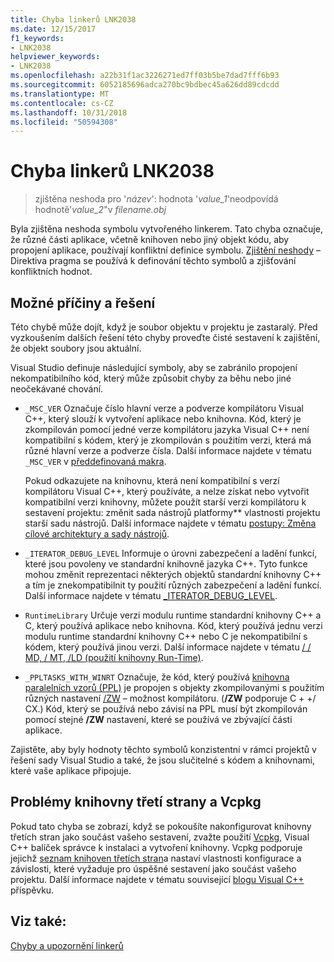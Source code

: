 ```yaml
---
title: Chyba linkerů LNK2038
ms.date: 12/15/2017
f1_keywords:
- LNK2038
helpviewer_keywords:
- LNK2038
ms.openlocfilehash: a22b31f1ac3226271ed7ff03b5be7dad7fff6b93
ms.sourcegitcommit: 6052185696adca270bc9bdbec45a626dd89cdcdd
ms.translationtype: MT
ms.contentlocale: cs-CZ
ms.lasthandoff: 10/31/2018
ms.locfileid: "50594308"
---
```

# <a name="linker-tools-error-lnk2038"></a>Chyba linkerů LNK2038

> zjištěna neshoda pro '*název*': hodnota '*value_1*'neodpovídá hodnotě'*value_2*"v *filename.obj*

Byla zjištěna neshoda symbolu vytvořeného linkerem. Tato chyba označuje, že různé části aplikace, včetně knihoven nebo jiný objekt kódu, aby propojení aplikace, používají konfliktní definice symbolu. [Zjištění neshody](../../preprocessor/detect-mismatch.md) – Direktiva pragma se používá k definování těchto symbolů a zjišťování konfliktních hodnot.

## <a name="possible-causes-and-solutions"></a>Možné příčiny a řešení

Této chybě může dojít, když je soubor objektu v projektu je zastaralý. Před vyzkoušením dalších řešení této chyby proveďte čisté sestavení k zajištění, že objekt soubory jsou aktuální.

Visual Studio definuje následující symboly, aby se zabránilo propojení nekompatibilního kód, který může způsobit chyby za běhu nebo jiné neočekávané chování.

- `_MSC_VER` Označuje číslo hlavní verze a podverze kompilátoru Visual C++, který slouží k vytvoření aplikace nebo knihovna. Kód, který je zkompilován pomocí jedné verze kompilátoru jazyka Visual C++ není kompatibilní s kódem, který je zkompilován s použitím verzi, která má různé hlavní verze a podverze čísla. Další informace najdete v tématu `_MSC_VER` v [předdefinovaná makra](../../preprocessor/predefined-macros.md).

   Pokud odkazujete na knihovnu, která není kompatibilní s verzí kompilátoru Visual C++, který používáte, a nelze získat nebo vytvořit kompatibilní verzi knihovny, můžete použít starší verzi kompilátoru k sestavení projektu: změnit <C1/>sada nástrojů platformy** vlastnosti projektu starší sadu nástrojů. Další informace najdete v tématu [postupy: Změna cílové architektury a sady nástrojů](../../build/how-to-modify-the-target-framework-and-platform-toolset.md).

- `_ITERATOR_DEBUG_LEVEL` Informuje o úrovni zabezpečení a ladění funkcí, které jsou povoleny ve standardní knihovně jazyka C++. Tyto funkce mohou změnit reprezentaci některých objektů standardní knihovny C++ a tím je znekompatibilnit ty použití různých zabezpečení a ladění funkcí. Další informace najdete v tématu [_ITERATOR_DEBUG_LEVEL](../../standard-library/iterator-debug-level.md).

- `RuntimeLibrary` Určuje verzi modulu runtime standardní knihovny C++ a C, který používá aplikace nebo knihovna. Kód, který používá jednu verzi modulu runtime standardní knihovny C++ nebo C je nekompatibilní s kódem, který používá jinou verzi. Další informace najdete v tématu [/ / MD, / MT, /LD (použití knihovny Run-Time)](../../build/reference/md-mt-ld-use-run-time-library.md).

- `_PPLTASKS_WITH_WINRT` Označuje, že kód, který používá [knihovna paralelních vzorů (PPL)](../../parallel/concrt/parallel-patterns-library-ppl.md) je propojen s objekty zkompilovanými s použitím různých nastavení [/ZW](../../build/reference/zw-windows-runtime-compilation.md) – možnost kompilátoru. (**/ZW** podporuje C + +/ CX.) Kód, který se používá nebo závisí na PPL musí být zkompilován pomocí stejné **/ZW** nastavení, které se používá ve zbývající části aplikace.

Zajistěte, aby byly hodnoty těchto symbolů konzistentní v rámci projektů v řešení sady Visual Studio a také, že jsou slučitelné s kódem a knihovnami, které vaše aplikace připojuje.

## <a name="third-party-library-issues-and-vcpkg"></a>Problémy knihovny třetí strany a Vcpkg

Pokud tato chyba se zobrazí, když se pokoušíte nakonfigurovat knihovny třetích stran jako součást vašeho sestavení, zvažte použití [Vcpkg](../../vcpkg.md), Visual C++ balíček správce k instalaci a vytvoření knihovny. Vcpkg podporuje jejichž [seznam knihoven třetích stran](https://github.com/Microsoft/vcpkg/tree/master/ports)a nastaví vlastnosti konfigurace a závislosti, které vyžaduje pro úspěšné sestavení jako součást vašeho projektu. Další informace najdete v tématu související [blogu Visual C++](https://blogs.msdn.microsoft.com/vcblog/2016/09/19/vcpkg-a-tool-to-acquire-and-build-c-open-source-libraries-on-windows/) příspěvku.

## <a name="see-also"></a>Viz také:

[Chyby a upozornění linkerů](../../error-messages/tool-errors/linker-tools-errors-and-warnings.md)
